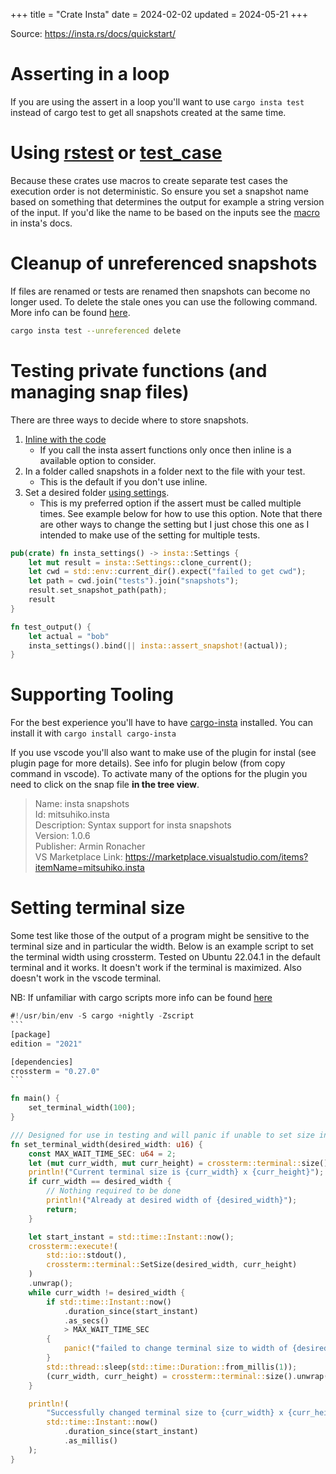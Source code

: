 +++
title = "Crate Insta"
date = 2024-02-02
updated = 2024-05-21
+++

Source: <https://insta.rs/docs/quickstart/>

# Asserting in a loop

If you are using the assert in a loop you'll want to use `cargo insta test` instead of cargo test to get all snapshots created at the same time.

# Using [rstest](https://docs.rs/rstest/latest/rstest/) or [test_case](https://docs.rs/test-case/latest/test_case/)

Because these crates use macros to create separate test cases the execution order is not deterministic.
So ensure you set a snapshot name based on something that determines the output for example a string version of the input.
If you'd like the name to be based on the inputs see the [macro](https://insta.rs/docs/patterns/#rstest) in insta's docs.

# Cleanup of unreferenced snapshots

If files are renamed or tests are renamed then snapshots can become no longer used.
To delete the stale ones you can use the following command.
More info can be found [here](https://insta.rs/docs/cli/#test).

```sh
cargo insta test --unreferenced delete
```

# Testing private functions (and managing snap files)

There are three ways to decide where to store snapshots.

1. [Inline with the code](https://insta.rs/docs/quickstart/#inline-snapshots)
   - If you call the insta assert functions only once then inline is a available option to consider.
2. In a folder called snapshots in a folder next to the file with your test.
   - This is the default if you don't use inline.
3. Set a desired folder [using settings](https://docs.rs/insta/latest/insta/struct.Settings.html#method.snapshot_path).
   - This is my preferred option if the assert must be called multiple times. See example below for how to use this option. Note that there are other ways to change the setting but I just chose this one as I intended to make use of the setting for multiple tests.

```rust
pub(crate) fn insta_settings() -> insta::Settings {
    let mut result = insta::Settings::clone_current();
    let cwd = std::env::current_dir().expect("failed to get cwd");
    let path = cwd.join("tests").join("snapshots");
    result.set_snapshot_path(path);
    result
}

fn test_output() {
    let actual = "bob"
    insta_settings().bind(|| insta::assert_snapshot!(actual));
}
```

# Supporting Tooling

For the best experience you'll have to have [cargo-insta](https://insta.rs/docs/cli/) installed.
You can install it with `cargo install cargo-insta`

If you use vscode you'll also want to make use of the plugin for instal (see plugin page for more details).
See info for plugin below (from copy command in vscode).
To activate many of the options for the plugin you need to click on the snap file **in the tree view**.

> Name: insta snapshots\
> Id: mitsuhiko.insta\
> Description: Syntax support for insta snapshots\
> Version: 1.0.6\
> Publisher: Armin Ronacher\
> VS Marketplace Link: <https://marketplace.visualstudio.com/items?itemName=mitsuhiko.insta>

# Setting terminal size

Some test like those of the output of a program might be sensitive to the terminal size and in particular the width.
Below is an example script to set the terminal width using crossterm.
Tested on Ubuntu 22.04.1 in the default terminal and it works.
It doesn't work if the terminal is maximized.
Also doesn't work in the vscode terminal.

NB: If unfamiliar with cargo scripts more info can be found [here](@/rust/scripts.md)

````rust
#!/usr/bin/env -S cargo +nightly -Zscript
```
[package]
edition = "2021"

[dependencies]
crossterm = "0.27.0"
```

fn main() {
    set_terminal_width(100);
}

/// Designed for use in testing and will panic if unable to set size in under 2 seconds
fn set_terminal_width(desired_width: u16) {
    const MAX_WAIT_TIME_SEC: u64 = 2;
    let (mut curr_width, mut curr_height) = crossterm::terminal::size().unwrap();
    println!("Current terminal size is {curr_width} x {curr_height}");
    if curr_width == desired_width {
        // Nothing required to be done
        println!("Already at desired width of {desired_width}");
        return;
    }

    let start_instant = std::time::Instant::now();
    crossterm::execute!(
        std::io::stdout(),
        crossterm::terminal::SetSize(desired_width, curr_height)
    )
    .unwrap();
    while curr_width != desired_width {
        if std::time::Instant::now()
            .duration_since(start_instant)
            .as_secs()
            > MAX_WAIT_TIME_SEC
        {
            panic!("failed to change terminal size to width of {desired_width} in under {MAX_WAIT_TIME_SEC} seconds");
        }
        std::thread::sleep(std::time::Duration::from_millis(1));
        (curr_width, curr_height) = crossterm::terminal::size().unwrap();
    }

    println!(
        "Successfully changed terminal size to {curr_width} x {curr_height} in {} mills",
        std::time::Instant::now()
            .duration_since(start_instant)
            .as_millis()
    );
}
````
